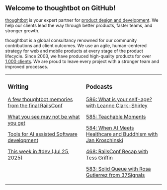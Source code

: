 ## Welcome to thoughtbot on GitHub!

[thoughtbot][1] is your expert partner for [product design and development][2].
We help our clients lead the way through better products, faster teams, and stronger growth.

thoughtbot is a global consultancy renowned for our community contributions and
client outcomes. We use an agile, human-centered strategy for web and mobile
products at every stage of the product lifecycle. Since 2003, we have produced
high-quality products for over [1,000 clients][3]. We are proud to leave every
project with a stronger team and improved processes.

<table><tr><td valign="top" width="50%">

### Writing

<!-- blog starts -->
[A few thoughtbot memories from the final RailsConf](https://feed.thoughtbot.com/link/24077/17112711/a-few-thoughtbot-memories-from-the-final-railsconf)

[What you see may not be what you get](https://feed.thoughtbot.com/link/24077/17112120/what-you-see-may-not-be-what-you-get)

[Tools for AI assisted Software development](https://feed.thoughtbot.com/link/24077/17110913/tools-for-ai-assisted-software-development)

[This week in #dev (Jul 25, 2025)](https://feed.thoughtbot.com/link/24077/17109891/this-week-in-dev-jul-25-2025)

<!-- blog ends -->
</td><td valign="top" width="50%">

### Podcasts

<!-- podcasts starts -->
[586: What is your self-age? with Leanne Clark-Shirley](https://podcast.thoughtbot.com/586)

[585: Teachable Moments](https://podcast.thoughtbot.com/585)

[584: When AI Meets Healthcare and Buddhism with Jan Kroschinski](https://podcast.thoughtbot.com/584)

[468: RailsConf Recap with Tess Griffin](https://bikeshed.thoughtbot.com/468)

[583: Solid Queue with Rosa Gutierrez from 37Signals](https://podcast.thoughtbot.com/583)

<!-- podcasts ends -->
</td></tr></table>

[1]: https://thoughtbot.com
[2]: https://thoughtbot.com/services
[3]: https://thoughtbot.com/case-studies
